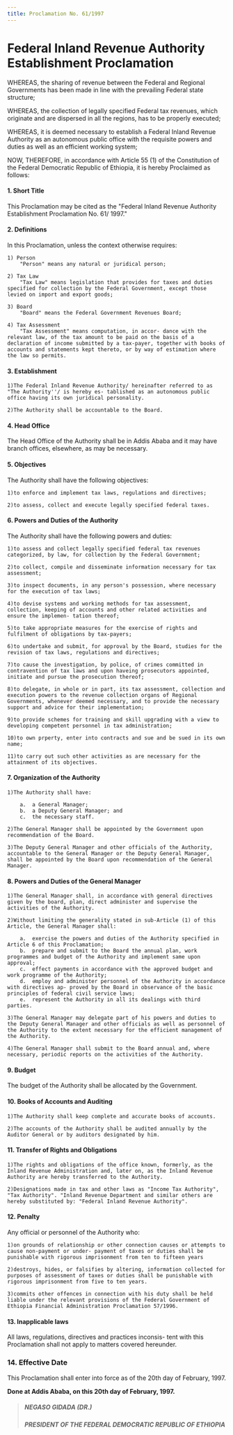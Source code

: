 ```yaml
---
title: Proclamation No. 61/1997
---
```


# Federal Inland Revenue Authority Establishment Proclamation

WHEREAS, the sharing of revenue between the Federal and Regional Governments has been made in line with the prevailing Federal state structure;

WHEREAS, the collection of legally specified Federal tax revenues, which originate and are dispersed in all the regions, has to be properly executed;

WHEREAS, it is deemed necessary to establish a Federal Inland Revenue Authority as an autonomous public office with the requisite powers and duties as well as an efficient working system;

NOW, THEREFORE, in accordance with Article 55 (1) of the Constitution of the Federal Democratic Republic of Ethiopia, it is hereby Proclaimed as follows:

#### 1. Short Title

This Proclamation may be cited as the "Federal Inland Revenue Authority Establishment Proclamation No. 61/ 1997."

#### 2. Definitions

In this Proclamation, unless the context otherwise requires:

    1) Person
        "Person" means any natural or juridical person;

    2) Tax Law
        "Tax Law" means legislation that provides for taxes and duties specified for collection by the Federal Government, except those levied on import and export goods;

    3) Board
        "Board" means the Federal Government Revenues Board;

    4) Tax Assessment
        "Tax Assessment" means computation, in accor- dance with the relevant law, of the tax amount to be paid on the basis of a declaration of income submitted by a tax-payer, together with books of accounts and statements kept thereto, or by way of estimation where the law so permits.

#### 3. Establishment

    1)The Federal Inland Revenue Authority/ hereinafter referred to as "The Authority''/ is hereby es- tablished as an autonomous public office having its own juridical personality.

    2)The Authority shall be accountable to the Board.

#### 4. Head Office
The Head Office of the Authority shall be in Addis Ababa and it may have branch offices, elsewhere, as may be necessary.

#### 5. Objectives
The Authority shall have the following objectives:

    1)to enforce and implement tax laws, regulations and directives;

    2)to assess, collect and execute legally specified federal taxes.

#### 6. Powers and Duties of the Authority
The Authority shall have the following powers and duties:

    1)to assess and collect legally specified federal tax revenues categorized, by law, for collection by the Federal Government;

    2)to collect, compile and disseminate information necessary for tax assessment;

    3)to inspect documents, in any person's possession, where necessary for the execution of tax laws;

    4)to devise systems and working methods for tax assessment, collection, keeping of accounts and other related activities and ensure the implemen- tation thereof;

    5)to take appropriate measures for the exercise of rights and fulfilment of obligations by tax-payers;

    6)to undertake and submit, for approval by the Board, studies for the revision of tax laws, regulations and directives;

    7)to cause the investigation, by police, of crimes committed in contravention of tax laws and upon haveing prosecutors appointed, initiate and pursue the prosecution thereof;

    8)to delegate, in whole or in part, its tax assessment, collection and execution powers to the revenue collection organs of Regional Governments, whenever deemed necessary, and to provide the necessary support and advice for their implementation;

    9)to provide schemes for training and skill upgrading with a view to developing competent personnel in tax administration;

    10)to own prperty, enter into contracts and sue and be sued in its own name;

    11)to carry out such other activities as are necessary for the attainment of its objectives.

#### 7. Organization of the Authority

    1)The Authority shall have:

        a.  a General Manager;
        b.  a Deputy General Manager; and
        c.  the necessary staff.

    2)The General Manager shall be appointed by the Government upon recommendation of the Board.

    3)The Deputy General Manager and other officials of the Authority, accountable to the General Manager or the Deputy General Manager, shall be appointed by the Board upon recommendation of the General Manager.

#### 8. Powers and Duties of the General Manager

    1)The General Manager shall, in accordance with general directives given by the board, plan, direct administer and supervise the activities of the Authority.

    2)Without limiting the generality stated in sub-Article (1) of this Article, the General Manager shall:

        a.  exercise the powers and duties of the Authority specified in Article 6 of this Proclamation;
        b.  prepare and submit to the Board the annual plan, work programmes and budget of the Authority and implement same upon approval;
        c.  effect payments in accordance with the approved budget and work programme of the Authority;
        d.  employ and administer personnel of the Authority in accordance with directives ap- proved by the Board in observance of the basic principles of federal civil service laws;
        e.  represent the Authority in all its dealings with third parties.

    3)The General Manager may delegate part of his powers and duties to the Deputy General Manager and other officials as well as personnel of the Authority to the extent necessary for the efficient management of the Authority.

    4)The General Manager shall submit to the Board annual and, where necessary, periodic reports on the activities of the Authority.

#### 9. Budget
The budget of the Authority shall be allocated by the Government.

#### 10. Books of Accounts and Auditing

    1)The Authority shall keep complete and accurate books of accounts.

    2)The accounts of the Authority shall be audited annually by the Auditor General or by auditors designated by him.

#### 11. Transfer of Rights and Obligations

    1)The rights and obligations of the office known, formerly, as the Inland Revenue Administration and, later on, as the Inland Revenue Authority are hereby transferred to the Authority.

    2)Designations made in tax and other laws as "Income Tax Authority", "Tax Authority". "Inland Revenue Department and similar others are hereby substituted by: "Federal Inland Revenue Authority".

#### 12. Penalty

Any official or personnel of the Authority who:

    1)on grounds of relationship or other connection causes or attempts to cause non-payment or under- payment of taxes or duties shall be punishable with rigorous imprisonment from ten to fifteen years

    2)destroys, hides, or falsifies by altering, information collected for purposes of assessment of taxes or duties shall be punishable with rigorous imprisonment from five to ten years.

    3)commits other offences in connection with his duty shall be held liable under the relevant provisions of the Federal Government of Ethiopia Financial Administration Proclamation 57/1996.

#### 13. Inapplicable laws

All laws, regulations, directives and practices inconsis- tent with this Proclamation shall not apply to matters covered hereunder.

### 14. Effective Date

This Proclamation shall enter into force as of the 20th day of February, 1997.

**Done at Addis Ababa, on this 20th day of February, 1997.**

> ##### NEGASO GIDADA (DR.)
>
> ##### PRESIDENT OF THE FEDERAL DEMOCRATIC REPUBLIC OF ETHIOPIA
